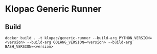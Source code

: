 # Klopac Generic Runner

## Build

```docker build . -t klopac/generic-runner --build-arg PYTHON_VERSION=<version> --build-arg GOLANG_VERSION=<version> --build-arg BASH_VERSION=<version>```